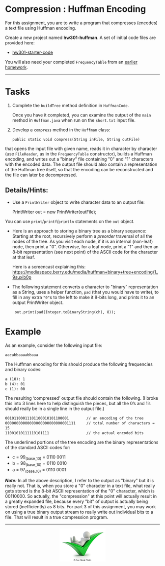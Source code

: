 # Compression : Huffman Encoding

For this assignment, you are to write a program that compresses (encodes) a text file using Huffman encoding.

Create a new project named **hw301-huffman**. A set of initial code files are provided here:
 - [hw301-starter-code](hw301-starter/)

You will also need your completed `FrequencyTable` from an [earlier homework](../../lec320-hash-intro/work/hw320.md).



---

# Tasks

1. Complete the `buildTree` method definition in `HuffmanCode`.

    Once you have it completed, you can examine the output of the `main` method in `Huffman.java` when run on the `short.txt` input file.

2. Develop a `compress` method in the `Huffman` class:

       public static void compress(String inFile, String outFile)

that opens the input file with given name, reads it in character by character (use `FileReader`, as in the `FrequencyTable` constructor), builds a Huffman encoding, and writes out a "binary" file containing "0" and "1" characters with the encoded data. The output file should also contain a representation of the Huffman tree itself, so that the encoding can be reconstructed and the file can later be decompressed.

## Details/Hints:

- Use a `PrintWriter` object to write character data to an output file:

    PrintWriter out = new PrintWriter(outFile);

You can use `print`/`printf`/`println` statements on the `out` object.

- Here is an approach to storing a binary tree as a binary sequence: Starting at the root, recursively perform a *preorder* traversal of all the nodes of the tree. As you visit each node, if it is an internal (non-leaf) node, then print a "0". Otherwise, for a leaf node, print a "1" and then an 8-bit representation (see next point) of the ASCII code for the character at that leaf. 

    Here is a screencast explaining this: https://mediaspace.berry.edu/media/huffman+binary+tree+encoding/1_9suxib0p
  
- The following statement converts a character to "binary” representation as a String, uses a helper function, `pad` (that you would have to write), to fill in any extra `"0"`s to the left to make it 8-bits long, and prints it to an output PrintWriter object.

       out.print(pad(Integer.toBinaryString(ch), 8));
 

# Example

As an example, consider the following input file:

    aacabbaaaabbaaa

The Huffman encoding for this should produce the following frequencies and binary codes:

```
a (10): 1
b (4): 01
c (1): 00
```

The resulting ‘compressed’ output file should contain the following. (I broke this into 3 lines here to help distinguish the pieces, but all the 0’s and 1’s should really be in a single line in the output file.)

```
00101100011101100010101100001        // an encoding of the tree
00000000000000000000000000001111     // total number of characters = 15
11001010111110101111                 // the actual encoded bits
```

The underlined portions of the tree encoding are the binary representations of the standard ASCII codes for:

 - c = 99<sub>(base_10)</sub> = 0110 0011
 - b = 98<sub>(base_10)</sub> = 0110 0010
 - a = 97<sub>(base_10)</sub> = 0110 0001


***Note:*** In all the above description, I refer to the output as "binary" but it is really not. That is, when you store a "0" character in a text file, what really gets stored is the 8-bit ASCII representation of the "0" character, which is 00110000. So actually, the "compression" at this point will actually result in a greatly expanded file, because every "bit" of output is actually being stored (inefficiently) as 8 bits. For part 3 of this assignment, you may work on using a true binary output stream to really write out individual bits to a file. That will result in a true compression program.



---

<center>
<img src="../../3d-small-people-all-is-well-a-little-man-lies-on-a-big-positive-symbol-drawing_csp25435404.jpg" width="150px"></center>

